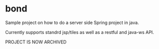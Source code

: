 bond
====

Sample project on how to do a server side Spring project in java.

Currently supports standrd jsp/tiles as well as a restful and java-ws API.

PROJECT IS NOW ARCHIVED
